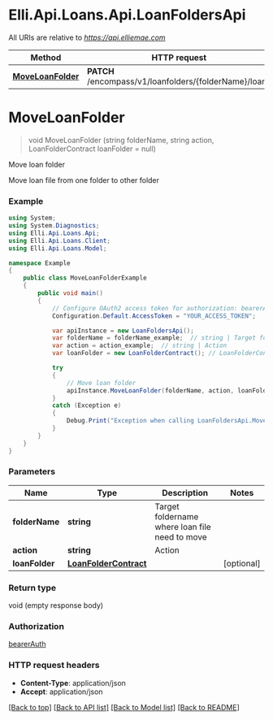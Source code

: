 # Elli.Api.Loans.Api.LoanFoldersApi

All URIs are relative to *https://api.elliemae.com*

Method | HTTP request | Description
------------- | ------------- | -------------
[**MoveLoanFolder**](LoanFoldersApi.md#moveloanfolder) | **PATCH** /encompass/v1/loanfolders/{folderName}/loans | Move loan folder


<a name="moveloanfolder"></a>
# **MoveLoanFolder**
> void MoveLoanFolder (string folderName, string action, LoanFolderContract loanFolder = null)

Move loan folder

Move loan file from one folder to other folder

### Example
```csharp
using System;
using System.Diagnostics;
using Elli.Api.Loans.Api;
using Elli.Api.Loans.Client;
using Elli.Api.Loans.Model;

namespace Example
{
    public class MoveLoanFolderExample
    {
        public void main()
        {
            // Configure OAuth2 access token for authorization: bearerAuth
            Configuration.Default.AccessToken = "YOUR_ACCESS_TOKEN";

            var apiInstance = new LoanFoldersApi();
            var folderName = folderName_example;  // string | Target foldername where loan file need to move
            var action = action_example;  // string | Action
            var loanFolder = new LoanFolderContract(); // LoanFolderContract |  (optional) 

            try
            {
                // Move loan folder
                apiInstance.MoveLoanFolder(folderName, action, loanFolder);
            }
            catch (Exception e)
            {
                Debug.Print("Exception when calling LoanFoldersApi.MoveLoanFolder: " + e.Message );
            }
        }
    }
}
```

### Parameters

Name | Type | Description  | Notes
------------- | ------------- | ------------- | -------------
 **folderName** | **string**| Target foldername where loan file need to move | 
 **action** | **string**| Action | 
 **loanFolder** | [**LoanFolderContract**](LoanFolderContract.md)|  | [optional] 

### Return type

void (empty response body)

### Authorization

[bearerAuth](../README.md#bearerAuth)

### HTTP request headers

 - **Content-Type**: application/json
 - **Accept**: application/json

[[Back to top]](#) [[Back to API list]](../README.md#documentation-for-api-endpoints) [[Back to Model list]](../README.md#documentation-for-models) [[Back to README]](../README.md)

